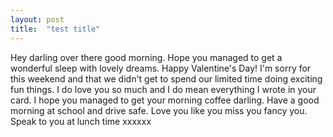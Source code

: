 ```yaml
---
layout: post
title:  "test title"
---
```

Hey darling over there good morning. Hope you managed to get a wonderful sleep with lovely dreams. Happy Valentine's Day! I'm sorry for this weekend and that we didn't get to spend our limited time doing exciting fun things. I do love you so much and I do mean everything I wrote in your card. I hope you managed to get your morning coffee darling. Have a good morning at school and drive safe. Love you like you miss you fancy you. Speak to you at lunch time xxxxxx
